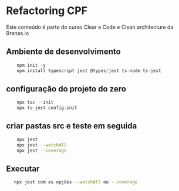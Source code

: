 # Refactoring CPF

Este conteúdo é parte do curso Clear e Code e Clean architecture da Branas.io

## Ambiente de desenvolvimento

```javascript
    npm init -y
    npm install typescript jest @types/jest ts-node ts-jest
```

## configuração  do projeto do zero

```javascript
    npx tsc --init
    npx ts-jest config:init
```

## criar pastas src e teste em seguida

```bash
    npx jest
    npx jest --watchAll
    npx jest --coverage
```

## Executar

```bash
   npx jest com as opções --watchAll ou --coverage
```
